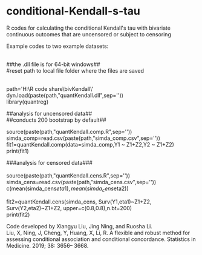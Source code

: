 # conditional-Kendall-s-tau
R codes for calculating the conditional Kendall's tau with bivariate continuous outcomes that are uncensored or subject to censoring

Example codes to two example datasets:<br><br>


##the .dll file is for 64-bit windows##<br>
#reset path to local file folder where the files are saved<br><br>

path='H:\\R code share\\bivKendall\\'  
dyn.load(paste(path,"quantKendall.dll",sep=''))<br>
library(quantreg)<br>

##analysis for uncensored data##<br>
##conducts 200 bootstrap by default##<br>

source(paste(path,"quantKendall.comp.R",sep=''))<br>
simda_comp=read.csv(paste(path,"simda_comp.csv",sep=''))<br>
fit1=quantKendall.comp(data=simda_comp,Y1 ~ Z1+Z2,Y2 ~ Z1+Z2)<br>
print(fit1)<br>

###analysis for censored data###<br><br>
source(paste(path,"quantKendall.cens.R",sep=''))<br>
simda_cens=read.csv(paste(path,"simda_cens.csv",sep=''))<br>
c(mean(simda_cens$eta1),mean(simda_cens$eta2))<br>

fit2=quantKendall.cens(simda_cens, Surv(Y1,eta1)~Z1+Z2, Surv(Y2,eta2)~Z1+Z2, upper=c(0.8,0.8),n.bt=200)<br>
print(fit2)<br>




Code developed by Xiangyu Liu, Jing Ning, and Ruosha Li.<br>
Liu, X, Ning, J, Cheng, Y, Huang, X, Li, R. A flexible and robust method for assessing conditional association and conditional concordance. Statistics in Medicine. 2019; 38: 3656– 3668.

